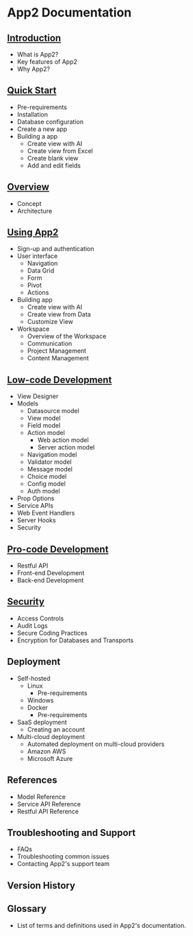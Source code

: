# App2 Documentation

## [Introduction](introduction.md)

- What is App2?
- Key features of App2
- Why App2?

## [Quick Start](quick-start.md)

- Pre-requirements
- Installation
- Database configuration
- Create a new app
- Building a app
  - Create view with AI
  - Create view from Excel
  - Create blank view
  - Add and edit fields

## [Overview](overview.md)

- Concept
- Architecture

## [Using App2](using.md)

- Sign-up and authentication
- User interface
  - Navigation
  - Data Grid
  - Form
  - Pivot
  - Actions
- Building app
  - Create view with AI
  - Create view from Data
  - Customize View
- Workspace
  - Overview of the Workspace
  - Communication
  - Project Management
  - Content Management

## [Low-code Development](low-code.md)

- View Designer
- Models
  - Datasource model
  - View model
  - Field model
  - Action model
    - Web action model
    - Server action model
  - Navigation model
  - Validator model
  - Message model
  - Choice model
  - Config model
  - Auth model
- Prop Options
- Service APIs
- Web Event Handlers
- Server Hooks
- Security

## [Pro-code Development](pro-code.md)

- Restful API
- Front-end Development
- Back-end Development

## [Security](security.md)

- Access Controls
- Audit Logs
- Secure Coding Practices
- Encryption for Databases and Transports

## Deployment

- Self-hosted
  - Linux
    - Pre-requirements
  - Windows
  - Docker
    - Pre-requirements
- SaaS deployment
  - Creating an account
- Multi-cloud deployment
  - Automated deployment on multi-cloud providers
  - Amazon AWS
  - Microsoft Azure

## References

- Model Reference
- Service API Reference
- Restful API Reference

## Troubleshooting and Support

- FAQs
- Troubleshooting common issues
- Contacting App2's support team

## Version History

## Glossary

- List of terms and definitions used in App2's documentation.
